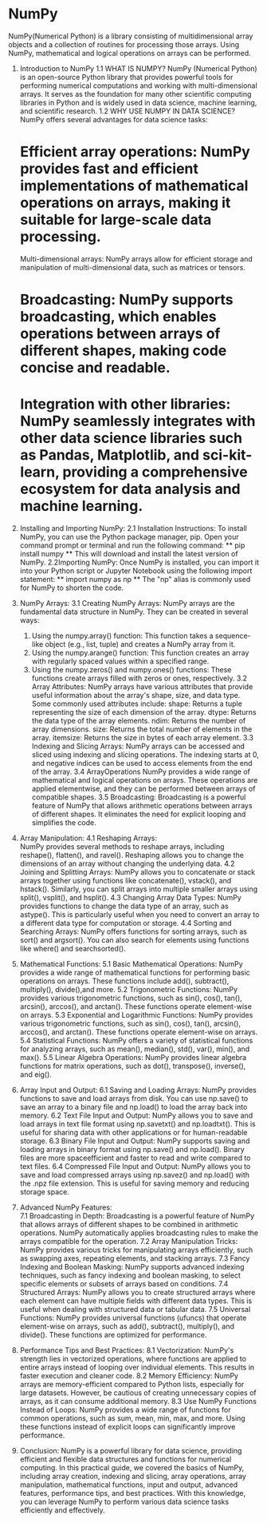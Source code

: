 # NumPy 
NumPy(Numerical Python) is a library consisting of multidimensional array objects and a collection of routines for processing those arrays. Using NumPy, mathematical and logical operations on arrays can be performed.
1. Introduction to NumPy
 1.1 WHAT IS NUMPY?
  NumPy (Numerical Python) is an open-source Python library that provides powerful tools for performing numerical computations and working with multi-dimensional arrays. It serves as the foundation for many other scientific computing libraries in Python 
  and is widely used in data science, machine learning, and scientific research.
 1.2 WHY USE NUMPY IN DATA SCIENCE?
   NumPy offers several advantages for data science tasks:
     # Efficient array operations: NumPy provides fast and efficient implementations of mathematical operations on arrays, making it suitable for large-scale data processing.
     Multi-dimensional arrays: NumPy arrays allow for efficient storage and manipulation of multi-dimensional data, such as matrices or tensors.
     # Broadcasting: NumPy supports broadcasting, which enables operations between arrays of different shapes, making code concise and readable.
     # Integration with other libraries: NumPy seamlessly integrates with other data science libraries such as Pandas, Matplotlib, and sci-kit-learn, providing a comprehensive ecosystem for data analysis and machine learning.
     
2. Installing and Importing NumPy:
 2.1 Installation Instructions:
   To install NumPy, you can use the Python package manager, pip. Open your command prompt or terminal and run the following command:
     ** pip install numpy **
   This will download and install the latest version of NumPy.
 2.2Importing NumPy:
   Once NumPy is installed, you can import it into your Python script or Jupyter Notebook using the following import statement:
      ** import numpy as np **
   The "np" alias is commonly used for NumPy to shorten the code.

3. NumPy Arrays:
  3.1 Creating NumPy Arrays:
    NumPy arrays are the fundamental data structure in NumPy. They can be created in several ways:
    1. Using the numpy.array() function:
        This function takes a sequence-like object (e.g., list, tuple) and creates a NumPy array from it.
    2. Using the numpy.arange() function:
        This function creates an array with regularly spaced values within a specified range.
    3. Using the numpy.zeros() and numpy.ones() functions:
        These functions create arrays filled with zeros or ones, respectively.
  3.2 Array Attributes:
      NumPy arrays have various attributes that provide useful information about the array's shape, size, and data type. Some commonly used attributes include:
        shape: Returns a tuple representing the size of each dimension of the array.
        dtype: Returns the data type of the array elements.
        ndim: Returns the number of array dimensions.
        size: Returns the total number of elements in the array.
        itemsize: Returns the size in bytes of each array element.
  3.3 Indexing and Slicing Arrays:
        NumPy arrays can be accessed and sliced using indexing and slicing operations. The indexing starts at 0, and negative indices can be used to access elements from the end of the array.
  3.4 ArrayOperations
        NumPy provides a wide range of mathematical and logical operations on arrays. These operations are applied elementwise, and they can be performed between arrays of compatible shapes.
  3.5 Broadcasting:
        Broadcasting is a powerful feature of NumPy that allows arithmetic operations between arrays of different shapes. It eliminates the need for explicit looping and simplifies the code.
       
4. Array Manipulation:
  4.1 Reshaping Arrays:   
        NumPy provides several methods to reshape arrays, including reshape(), flatten(), and ravel(). Reshaping allows you to change the dimensions of an array without changing the underlying data.
  4.2 Joining and Splitting Arrays:
        NumPy allows you to concatenate or stack arrays together using functions like concatenate(), vstack(), and hstack(). Similarly, you can split arrays into multiple smaller arrays using split(), vsplit(), and hsplit().
  4.3 Changing Array Data Types:
        NumPy provides functions to change the data type of an array, such as astype(). This is particularly useful when you need to convert an array to a different data type for computation or storage.
  4.4 Sorting and Searching Arrays:
        NumPy offers functions for sorting arrays, such as sort() and argsort(). You can also search for elements using functions like where() and searchsorted().
   
5. Mathematical Functions:
  5.1 Basic Mathematical Operations:
        NumPy provides a wide range of mathematical functions for performing basic operations on arrays. These functions include add(), subtract(), multiply(), divide(),and more.
  5.2 Trigonometric Functions:
        NumPy provides various trigonometric functions, such as sin(), cos(), tan(), arcsin(), arccos(), and arctan(). These functions operate element-wise on arrays.
  5.3 Exponential and Logarithmic Functions:
        NumPy provides various trigonometric functions, such as sin(), cos(), tan(), arcsin(), arccos(), and arctan(). These functions operate element-wise on arrays.
  5.4 Statistical Functions:
        NumPy offers a variety of statistical functions for analyzing arrays, such as mean(), median(), std(), var(), min(), and max().
  5.5 Linear Algebra Operations:
        NumPy provides linear algebra functions for matrix operations, such as dot(), transpose(), inverse(), and eig().

6. Array Input and Output:
  6.1 Saving and Loading Arrays:
       NumPy provides functions to save and load arrays from disk. You can use np.save() to save an array to a binary file and np.load() to load the array back into memory.
  6.2 Text File Input and Output:
       NumPy allows you to save and load arrays in text file format using np.savetxt() and np.loadtxt(). This is useful for sharing data with other applications or for human-readable storage.
  6.3 Binary File Input and Output:
       NumPy supports saving and loading arrays in binary format using np.save() and np.load(). Binary files are more spaceefficient and faster to read and write compared to text files.
  6.4 Compressed File Input and Output:
        NumPy allows you to save and load compressed arrays using np.savez() and np.load() with the .npz file extension. This is useful for saving memory and reducing storage space.

7. Advanced NumPy Features:   
  7.1 Broadcasting in Depth:
        Broadcasting is a powerful feature of NumPy that allows arrays of different shapes to be combined in arithmetic operations. NumPy automatically applies broadcasting rules to make the arrays compatible for the operation.
  7.2 Array Manipulation Tricks:
        NumPy provides various tricks for manipulating arrays efficiently, such as swapping axes, repeating elements, and stacking arrays.
  7.3 Fancy Indexing and Boolean Masking:
       NumPy supports advanced indexing techniques, such as fancy indexing and boolean masking, to select specific elements or subsets of arrays based on conditions.
  7.4 Structured Arrays:
        NumPy allows you to create structured arrays where each element can have multiple fields with different data types. This is useful when dealing with structured data or tabular data.
  7.5 Universal Functions:
       NumPy provides universal functions (ufuncs) that operate element-wise on arrays, such as add(), subtract(), multiply(), and divide(). These functions are optimized for performance.

8. Performance Tips and Best Practices:
  8.1 Vectorization:
        NumPy's strength lies in vectorized operations, where functions are applied to entire arrays instead of looping over individual elements. This results in faster execution and cleaner code.
  8.2 Memory Efficiency:
        NumPy arrays are memory-efficient compared to Python lists, especially for large datasets. However, be cautious of creating unnecessary copies of arrays, as it can consume additional memory.
  8.3 Use NumPy Functions Instead of Loops:
        NumPy provides a wide range of functions for common operations, such as sum, mean, min, max, and more. Using these functions instead of explicit loops can significantly improve performance.

9. Conclusion:
    NumPy is a powerful library for data science, providing efficient and flexible data structures and functions for numerical computing. In this practical guide, we covered the basics of NumPy, including array creation, indexing and slicing, array 
    operations, array manipulation, mathematical functions, input and output, advanced features, performance tips, and best practices. With this knowledge, you can leverage NumPy to perform various data science tasks efficiently and effectively.
     
     
